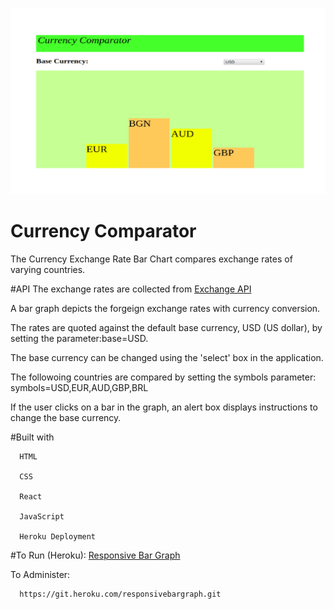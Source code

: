 ![Graph Image](img/responsivebargraph.png)

Currency Comparator
===================

The Currency Exchange Rate Bar Chart compares exchange rates of varying countries.

#API
The exchange rates are collected from [Exchange API](https://exchangeratesapi.io/)

A bar graph depicts the forgeign exchange rates with currency conversion.

The rates are quoted against the default base currency, USD (US dollar), by setting the parameter:base=USD. 

The base currency can be changed using the 'select' box in the application.

The followoing countries are compared by setting the symbols parameter: symbols=USD,EUR,AUD,GBP,BRL

If the user clicks on a bar in the graph, an alert box displays instructions to change the base currency.


#Built with


      HTML

      CSS

      React

      JavaScript

      Heroku Deployment
   

#To Run (Heroku):
   [Responsive Bar Graph](https://responsivebargraph.herokuapp.com/)
      
      
To Administer:


      https://git.heroku.com/responsivebargraph.git

